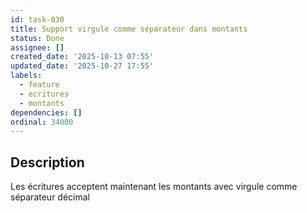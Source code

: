 ```yaml
---
id: task-030
title: Support virgule comme séparateur dans montants
status: Done
assignee: []
created_date: '2025-10-13 07:55'
updated_date: '2025-10-27 17:55'
labels:
  - feature
  - ecritures
  - montants
dependencies: []
ordinal: 34000
---
```


## Description

<!-- SECTION:DESCRIPTION:BEGIN -->
Les écritures acceptent maintenant les montants avec virgule comme séparateur décimal
<!-- SECTION:DESCRIPTION:END -->
